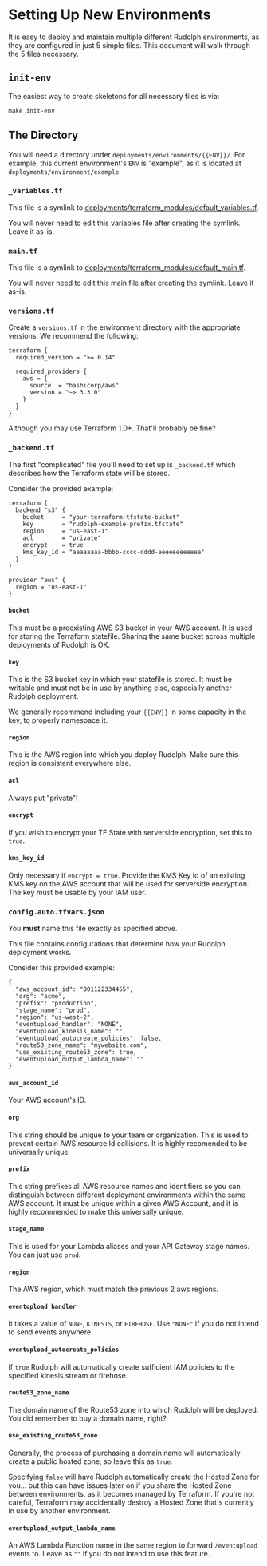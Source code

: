# Setting Up New Environments
It is easy to deploy and maintain multiple different Rudolph environments, as they are configured in just 5 simple files.
This document will walk through the 5 files necessary.

## `init-env`
The easiest way to create skeletons for all necessary files is via:

```
make init-env
```

## The Directory
You will need a directory under `deployments/environments/{{ENV}}/`. For example, this current environment's `ENV` is "example", as it is located at `deployments/environment/example`.

### `_variables.tf`
This file is a symlink to [deployments/terraform_modules/default_variables.tf](deployments/terraform_modules/default_variables.tf).

You will never need to edit this variables file after creating the symlink. Leave it as-is.

### `main.tf`
This file is a symlink to [deployments/terraform_modules/default_main.tf](deployments/terraform_modules/default_main.tf).

You will never need to edit this main file after creating the symlink. Leave it as-is.

### `versions.tf`
Create a `versions.tf` in the environment directory with the appropriate versions. We recommend the following:
```
terraform {
  required_version = ">= 0.14"

  required_providers {
    aws = {
      source  = "hashicorp/aws"
      version = "~> 3.3.0"
    }
  }
}
```

Although you may use Terraform 1.0+. That'll probably be fine?

### `_backend.tf`
The first "complicated" file you'll need to set up is `_backend.tf` which describes how the Terraform state will be stored.

Consider the provided example:
```
terraform {
  backend "s3" {
    bucket     = "your-terraform-tfstate-bucket"
    key        = "rudolph-example-prefix.tfstate"
    region     = "us-east-1"
    acl        = "private"
    encrypt    = true
    kms_key_id = "aaaaaaaa-bbbb-cccc-dddd-eeeeeeeeeeee"
  }
}

provider "aws" {
  region = "us-east-1"
}
```

#### `bucket`
This must be a preexisting AWS S3 bucket in your AWS account. It is used for storing the Terraform statefile.
Sharing the same bucket across multiple deployments of Rudolph is OK.

#### `key`
This is the S3 bucket key in which your statefile is stored. It must be writable and must not be in use
by anything else, especially another Rudolph deployment.

We generally recommend including your `{{ENV}}` in some capacity in the key, to properly namespace it.

#### `region`
This is the AWS region into which you deploy Rudolph. Make sure this region is consistent everywhere else.

#### `acl`
Always put "private"!

#### `encrypt`
If you wish to encrypt your TF State with serverside encryption, set this to `true`.

#### `kms_key_id`
Only necessary if `encrypt = true`. Provide the KMS Key Id of an existing KMS key on the AWS account that
will be used for serverside encryption. The key must be usable by your IAM user.

### `config.auto.tfvars.json`
You **must** name this file exactly as specified above.

This file contains configurations that determine how your Rudolph deployment works.

Consider this provided example:
```
{
  "aws_account_id": "001122334455",
  "org": "acme",
  "prefix": "production",
  "stage_name": "prod",
  "region": "us-west-2",
  "eventupload_handler": "NONE",
  "eventupload_kinesis_name": "",
  "eventupload_autocreate_policies": false,
  "route53_zone_name": "mywebsite.com",
  "use_existing_route53_zone": true,
  "eventupload_output_lambda_name": ""
}
```

#### `aws_account_id`
Your AWS account's ID.

#### `org`
This string should be unique to your team or organization. This is used to prevent certain AWS resource Id collisions.
It is highly recomended to be universally unique.

#### `prefix`
This string prefixes all AWS resource names and identifiers so you can distinguish between different deployment
environments within the same AWS account. It must be unique within a given AWS Account, and it is highly recommended
to make this universally unique.

#### `stage_name`
This is used for your Lambda aliases and your API Gateway stage names. You can just use `prod`.

#### `region`
The AWS region, which must match the previous 2 aws regions.

#### `eventupload_handler`
It takes a value of `NONE`, `KINESIS`, or `FIREHOSE`. Use `"NONE"` if you do not intend to send events anywhere.

#### `eventupload_autocreate_policies`
If `true` Rudolph will automatically create sufficient IAM policies to the specified kinesis stream or firehose.

#### `route53_zone_name`
The domain name of the Route53 zone into which Rudolph will be deployed. You did remember to buy a domain name, right?

#### `use_existing_route53_zone`
Generally, the process of purchasing a domain name will automatically create a public hosted zone, so leave this as
`true`.

Specifying `false` will have Rudolph automatically create the Hosted Zone for you... but this can have issues later on
if you share the Hosted Zone between environments, as it becomes managed by Terraform. If you're not careful, Terraform
may accidentally destroy a Hosted Zone that's currently in use by another environment.

#### `eventupload_output_lambda_name`
An AWS Lambda Function name in the same region to forward `/eventupload` events to. Leave as `""` if you do not intend
to use this feature.

